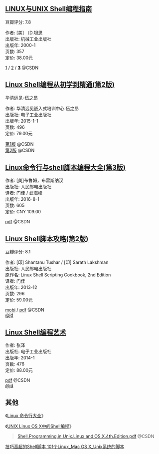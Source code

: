 ## [LINUX与UNIX Shell编程指南](https://book.douban.com/subject/1231821/)

豆瓣评分: 7.8  

作者: [美] （D.坦思   
出版社: 机械工业出版社  
出版年: 2000-1  
页数: 357  
定价: 38.00元  

[1](http://download.csdn.net/download/qq_33234327/9321805) / [2](http://download.csdn.net/download/but_yu/9998218) / [**3**](http://download.csdn.net/download/luoyanghero/10004940) @CSDN  

## [Linux Shell编程从初学到精通(第2版)](https://book.douban.com/subject/26277096/)

华清远见-伍之昂

作者: 华清远见嵌入式培训中心 伍之昂  
出版社: 电子工业出版社  
出版年: 2015-1-1  
页数: 496  
定价: 79.00元  

[第1版](http://download.csdn.net/download/machen_smiling/9612846) @CSDN  
[第2版](http://download.csdn.net/download/johnllon/8997403) @CSDN  

## [Linux命令行与shell脚本编程大全(第3版)](https://book.douban.com/subject/26854226/)

作者: [美]布鲁姆，布雷斯纳汉  
出版社: 人民邮电出版社  
译者: 门佳 / 武海峰  
出版年: 2016-8-1  
页数: 605  
定价: CNY 109.00  

[pdf](http://download.csdn.net/download/chuweijiong3375/10209734) @CSDN  

## [Linux Shell脚本攻略(第2版)](https://book.douban.com/subject/25791952/)

豆瓣评分: 8.1  

作者: [印] Shantanu Tushar / [印] Sarath Lakshman  
出版社: 人民邮电出版社  
原作名: Linux Shell Scripting Cookbook, 2nd Edition  
译者: 门佳  
出版年: 2013-12  
页数: 296  
定价: 59.00元  

[mobi](http://download.csdn.net/download/woaielf/9708883) / [pdf](http://download.csdn.net/download/jingerppp/9964353)  @CSDN  
[@jd](https://item.jd.com/11381298.html)  

## [Linux Shell编程艺术](https://book.douban.com/subject/26609383/)

作者: 张泽  
出版社: 电子工业出版社  
出版年: 2014-1  
页数: 476  
定价: 88.00元  

[pdf](http://download.csdn.net/download/frank_20080215/8878059) @CSDN  
[@jd](https://item.jd.com/10984615903.html)

## 其他

《[Linux 命令行大全](https://item.jd.com/11196146.html)》  

《[UNIX Linux OS X中的Shell编程](https://item.jd.com/20164385623.html)》  
> [Shell.Programming.in.Unix.Linux.and.OS.X.4th.Edition.pdf](http://download.csdn.net/download/xinconan1992/9675826) @CSDN  

[技巧高超的Shell脚本 101个Linux_Mac OS X_Unix系统的脚本](http://download.csdn.net/download/sames/368523)  
